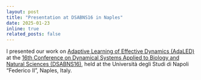 ```yaml
---
layout: post
title: "Presentation at DSABNS16 in Naples"
date: 2025-01-23
inline: true
related_posts: false
---
```


I presented our work on [Adaptive Learning of Effective Dynamics (AdaLED)](https://www.sciencedirect.com/science/article/abs/pii/S0045782523003286) at the [16th Conference on Dynamical Systems Applied to Biology and Natural Sciences (DSABNS16)](https://sites.google.com/view/dsabns2025/home), held at the Università degli Studi di Napoli “Federico II”, Naples, Italy.
